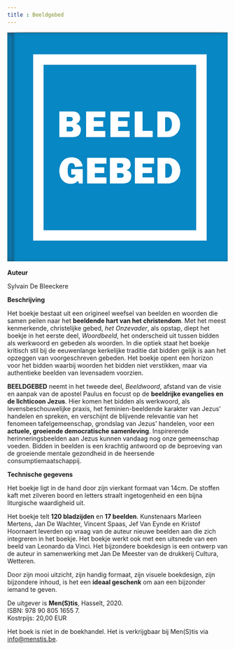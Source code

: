 ```yaml
---
title : Beeldgebed
---
```



![](./bg.jpg)

**Auteur**

Sylvain De Bleeckere

**Beschrijving**

Het boekje bestaat uit een origineel weefsel van beelden en woorden die samen peilen naar het **beeldende hart van het christendom**.
Met het meest kenmerkende, christelijke gebed, _het Onzevader_, als opstap, diept het boekje in het eerste deel, _Woordbeeld_, het onderscheid uit tussen bidden als werkwoord en gebeden als woorden. In die optiek staat het boekje kritisch stil bij de eeuwenlange kerkelijke traditie dat bidden gelijk is aan het opzeggen van voorgeschreven gebeden. Het boekje opent een horizon voor het bidden waarbij woorden het bidden niet verstikken, maar via authentieke beelden van levensadem voorzien.

**BEELDGEBED** neemt in het tweede deel, _Beeldwoord_, afstand van de visie en aanpak van de apostel Paulus en focust op de **beeldrijke evangelies en de lichticoon Jezus**. Hier komen het bidden als werkwoord,  als levensbeschouwelijke praxis, het feminien-beeldende karakter van Jezus' handelen en spreken, en verschijnt de blijvende relevantie van het fenomeen tafelgemeenschap, grondslag van Jezus' handelen, voor een **actuele, groeiende democratische samenleving**. Inspirerende herinneringsbeelden aan Jezus kunnen vandaag nog onze gemeenschap voeden. Bidden in beelden is een krachtig antwoord op de beproeving van de groeiende mentale gezondheid in de heersende consumptiemaatschappij.

**Technische gegevens**

Het boekje ligt in de hand door zijn vierkant formaat van 14cm. De stoffen kaft met zilveren boord en letters straalt ingetogenheid en een bijna liturgische waardigheid uit.<br>

Het boekje telt **120 bladzijden** en **17 beelden**. Kunstenaars Marleen Mertens, Jan De Wachter, Vincent Spaas, Jef Van Eynde en Kristof Hoornaert leverden op vraag van de auteur nieuwe beelden aan die zich integreren in het boekje. Het boekje werkt ook met een uitsnede van een beeld van Leonardo da Vinci. Het bijzondere boekdesign is een ontwerp van de auteur in samenwerking met Jan De Meester van de drukkerij Cultura, Wetteren.<br> 

Door zijn mooi uitzicht, zijn handig formaat, zijn visuele boekdesign, zijn bijzondere inhoud, is het een **ideaal geschenk** om aan een bijzonder iemand te geven.
 
De uitgever is **Men(S)tis**, Hasselt, 2020.<br>
ISBN: 978 90 805 1655 7.<br>
Kostrpijs: 20,00 EUR<br>

Het boek is niet in de boekhandel. Het is verkrijgbaar bij Men(S)tis via info@menstis.be.<br> 

